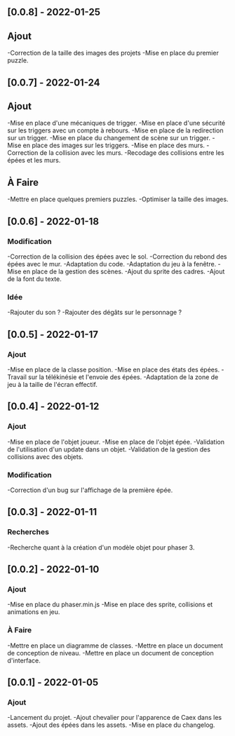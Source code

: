 ## [0.0.8] - 2022-01-25
## Ajout
-Correction de la taille des images des projets
-Mise en place du premier puzzle.

## [0.0.7] - 2022-01-24
## Ajout
-Mise en place d'une mécaniques de trigger.
-Mise en place d'une sécurité sur les triggers avec un compte à rebours.
-Mise en place de la redirection sur un trigger.
-Mise en place du changement de scène sur un trigger.
-Mise en place des images sur les triggers.
-Mise en place des murs.
-Correction de la collision avec les murs.
-Recodage des collisions entre les épées et les murs.
## À Faire
-Mettre en place quelques premiers puzzles.
-Optimiser la taille des images.

## [0.0.6] - 2022-01-18
### Modification
-Correction de la collision des épées avec le sol.
-Correction du rebond des épées avec le mur.
-Adaptation du code.
-Adaptation du jeu à la fenêtre.
-Mise en place de la gestion des scènes.
-Ajout du sprite des cadres.
-Ajout de la font du texte.
### Idée
-Rajouter du son ?
-Rajouter des dégâts sur le personnage ?

## [0.0.5] - 2022-01-17
### Ajout
-Mise en place de la classe position.
-Mise en place des états des épées.
-Travail sur la télékinésie et l'envoie des épées.
-Adaptation de la zone de jeu à la taille de l'écran effectif.

## [0.0.4] - 2022-01-12
### Ajout
-Mise en place de l'objet joueur.
-Mise en place de l'objet épée.
-Validation de l'utilisation d'un update dans un objet.
-Validation de la gestion des collisions avec des objets.
### Modification
-Correction d'un bug sur l'affichage de la première épée.

## [0.0.3] - 2022-01-11
### Recherches
-Recherche quant à la création d'un modèle objet pour phaser 3.

## [0.0.2] - 2022-01-10
### Ajout
-Mise en place du phaser.min.js
-Mise en place des sprite, collisions et animations en jeu.
### À Faire
-Mettre en place un diagramme de classes.
-Mettre en place un document de conception de niveau.
-Mettre en place un document de conception d'interface.

## [0.0.1] - 2022-01-05
### Ajout
-Lancement du projet.
-Ajout chevalier pour l'apparence de Caex dans les assets.
-Ajout des épées dans les assets.
-Mise en place du changelog.